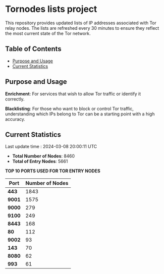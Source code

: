 # Tornodes lists project

This repository provides updated lists of IP addresses associated with Tor relay nodes. The lists are refreshed every 30 minutes to ensure they reflect the most current state of the Tor network.

## Table of Contents

- [Purpose and Usage](#purpose-and-usage)
- [Current Statistics](#current-statistics)


## Purpose and Usage

**Enrichment**: For services that wish to allow Tor traffic or identify it correctly.

**Blacklisting**: For those who want to block or control Tor traffic, understanding which IPs belong to Tor can be a starting point with a high accuracy.

## Current Statistics

Last update time : 2024-03-08 20:00:11 UTC

- **Total Number of Nodes**: 8460
- **Total of Entry Nodes**: 5661

**TOP 10 PORTS USED FOR TOR ENTRY NODES**

| **Port** | **Number of Nodes** |
|------|-----------------|
| **443**   | 1843  |
| **9001**   | 1575  |
| **9000**   | 279  |
| **9100**   | 249  |
| **8443**   | 168  |
| **80**   | 112  |
| **9002**   | 93  |
| **143**   | 70  |
| **8080**   | 62  |
| **993**   | 61  |

